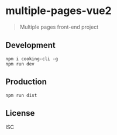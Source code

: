 # multiple-pages-vue2
> Multiple pages front-end project

## Development

```shell
npm i cooking-cli -g
npm run dev
```

## Production
```
npm run dist
```

## License
ISC

